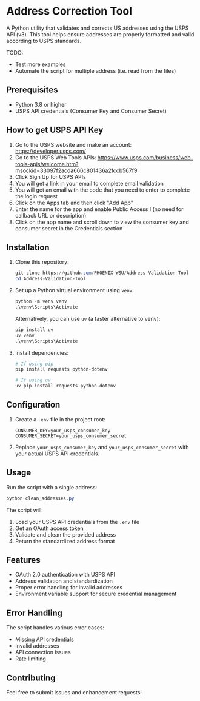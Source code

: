 # Address Correction Tool

A Python utility that validates and corrects US addresses using the USPS API (v3). This tool helps ensure addresses are properly formatted and valid according to USPS standards.

TODO:
- Test more examples
- Automate the script for multiple address (i.e. read from the files)

## Prerequisites

- Python 3.8 or higher
- USPS API credentials (Consumer Key and Consumer Secret)

## How to get USPS API Key
1. Go to the USPS website and make an account: https://developer.usps.com/
2. Go to the USPS Web Tools APIs: https://www.usps.com/business/web-tools-apis/welcome.htm?msockid=33097f2acda666c801436a2fccb567f9
4. Click Sign Up for USPS APIs
5. You will get a link in your email to complete email validation
6. You will get an email with the code that you need to enter to complete the login request
7. Click on the Apps tab and then click "Add App"
8. Enter the name for the app and enable Public Access I (no need for callback URL or description)
9. Click on the app name and scroll down to view the consumer key and consumer secret in the Credentials section

## Installation

1. Clone this repository:
   ```powershell
   git clone https://github.com/PHOENIX-WSU/Address-Validation-Tool
   cd Address-Validation-Tool
   ```

2. Set up a Python virtual environment using `venv`:
   ```powershell
   python -m venv venv
   .\venv\Scripts\Activate
   ```

   Alternatively, you can use `uv` (a faster alternative to venv):
   ```powershell
   pip install uv
   uv venv
   .\venv\Scripts\Activate
   ```

3. Install dependencies:
   ```powershell
   # If using pip
   pip install requests python-dotenv

   # If using uv
   uv pip install requests python-dotenv
   ```

## Configuration

1. Create a `.env` file in the project root:
   ```
   CONSUMER_KEY=your_usps_consumer_key
   CONSUMER_SECRET=your_usps_consumer_secret
   ```

2. Replace `your_usps_consumer_key` and `your_usps_consumer_secret` with your actual USPS API credentials.

## Usage

Run the script with a single address:
```powershell
python clean_addresses.py
```

The script will:
1. Load your USPS API credentials from the `.env` file
2. Get an OAuth access token
3. Validate and clean the provided address
4. Return the standardized address format

## Features

- OAuth 2.0 authentication with USPS API
- Address validation and standardization
- Proper error handling for invalid addresses
- Environment variable support for secure credential management

## Error Handling

The script handles various error cases:
- Missing API credentials
- Invalid addresses
- API connection issues
- Rate limiting

## Contributing

Feel free to submit issues and enhancement requests!
